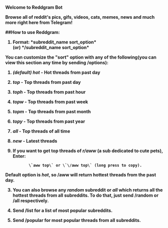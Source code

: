 <b>Welcome to Reddgram Bot<b>

Browse all of reddit's pics, gifs, videos, cats, memes, news and much more right here from Telegram!

##How to use Reddgram:

1. Format: 
*subreddit_name  sort_option\*  
            (or) 
*\/subreddit_name  sort_option\*

You can customize the "sort" option with any of the following(you can view this section any time by sending /options): 

1. _(default)_ *hot* - Hot threads from past day 
2. *top* - Top threads from past day
3. *toph* - Top threads from past hour
4. *topw* - Top threads from past week
5. *topm* - Top threads from past month
6. *topy* - Top threads from past year
7. *all* - Top threads of all time
8. *new* - Latest threads

2. If you want to get top threads of *r/aww* (a sub dedicated to cute pets), Enter: 

              \`aww top\` or \`\/aww top\` (long press to copy).

Default option is *hot*, so /aww will return hottest threads from the past day.

3. You can also browse any *random* subreddit or *all* which returns all the hottest threads from all subreddits. To do that, just send /random or /all respectively.

4. Send /list for a list of most popular subreddits.

5. Send /popular for most popular threads from all subreddits.
